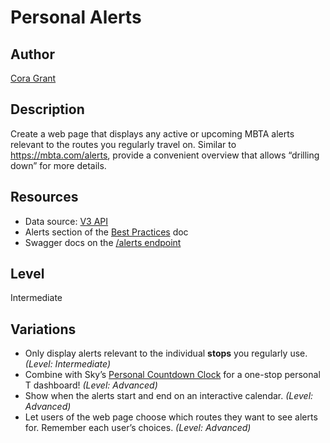 # Personal Alerts

## Author
[Cora Grant](https://github.com/digitalcora)

## Description
Create a web page that displays any active or upcoming MBTA alerts relevant to the routes you regularly travel on. Similar to https://mbta.com/alerts, provide a convenient overview that allows “drilling down” for more details.

## Resources
- Data source: [V3 API](https://www.mbta.com/developers/v3-api)
- Alerts section of the [Best Practices](https://www.mbta.com/developers/v3-api/best-practices) doc
- Swagger docs on the [/alerts endpoint](https://api-v3.mbta.com/docs/swagger/index.html#/Alert/ApiWeb_AlertController_index)

## Level
Intermediate

## Variations
- Only display alerts relevant to the individual **stops** you regularly use. _(Level: Intermediate)_
- Combine with Sky’s [Personal Countdown Clock](https://github.com/mbta/transit_project_ideas/blob/master/personal_countdown_clock.md) for a one-stop personal T dashboard! _(Level: Advanced)_
- Show when the alerts start and end on an interactive calendar. _(Level: Advanced)_
- Let users of the web page choose which routes they want to see alerts for. Remember each user’s choices. _(Level: Advanced)_
